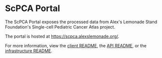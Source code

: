 # ScPCA Portal

The ScPCA Portal exposes the processed data from Alex's Lemonade Stand Foundation's Single-cell Pediatric Cancer Atlas project.

The portal is hosted at https://scpca.alexslemonade.org/.

For more information, view the [client README](./client/README.md), the [API README](./api/README.md), or the [infrastructure README](./infrastructure/README.md).
